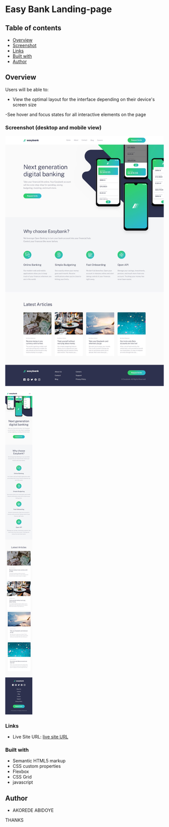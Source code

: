 #  Easy Bank Landing-page

## Table of contents

  - [Overview](#overview)
  - [Screenshot](#screenshot)
  - [Links](#links)
  - [Built with](#built-with)
  - [Author](#author)
  


## Overview


Users will be able to:

- View the optimal layout for the interface depending on their device's screen size

-See hover and focus states for all interactive elements on the page


### Screenshot (desktop and mobile view)

![desktop-view](img/desktop-design.jpg)

![mobile-view](img/mobile-design.jpg)


### Links

- Live Site URL: [live site URL](  )


### Built with

- Semantic HTML5 markup
- CSS custom properties
- Flexbox
- CSS Grid
- javascript


## Author

- AKOREDE ABIDOYE



THANKS 